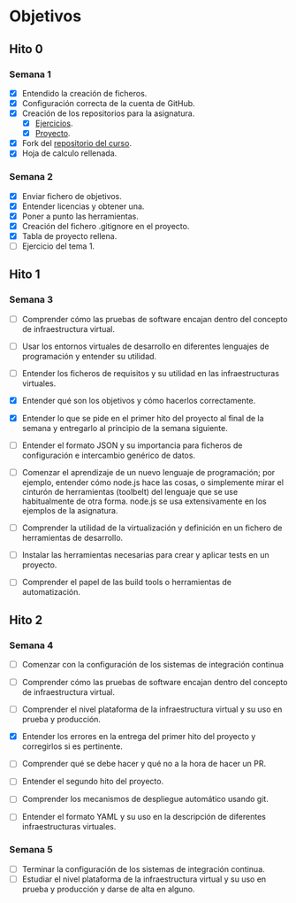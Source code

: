 # Objetivos

## Hito 0

### Semana 1

* [x] Entendido la creación de ficheros.
* [x] Configuración correcta de la cuenta de GitHub.
* [x] Creación de los repositorios para la asignatura.
  * [x] [Ejercicios](https://github.com/Thejokeri/IV-18-19-Ejercicios).
  * [x] [Proyecto](https://github.com/Thejokeri/IV-18-19-Proyecto).
* [x] Fork del [repositorio del curso](https://github.com/JJ/IV-18-19).
* [x] Hoja de calculo rellenada.

### Semana 2

* [x] Enviar fichero de objetivos.
* [x] Entender licencias y obtener una.
* [x] Poner a punto las herramientas.
* [x] Creación del fichero .gitignore en el proyecto.
* [x] Tabla de proyecto rellena.
* [ ] Ejercicio del tema 1.

## Hito 1
  
### Semana 3

* [ ] Comprender cómo las pruebas de software encajan dentro del concepto de infraestructura virtual.

* [ ] Usar los entornos virtuales de desarrollo en diferentes lenguajes de programación y entender su utilidad.

* [ ] Entender los ficheros de requisitos y su utilidad en las infraestructuras virtuales.
  
* [x] Entender qué son los objetivos y cómo hacerlos correctamente.
  
* [x] Entender lo que se pide en el primer hito del proyecto al final de la semana y entregarlo al principio de la semana siguiente.

* [ ] Entender el formato JSON y su importancia para ficheros de configuración e intercambio genérico de datos.

* [ ] Comenzar el aprendizaje de un nuevo lenguaje de programación; por ejemplo, entender cómo node.js hace las cosas, o simplemente mirar el cinturón de herramientas (toolbelt) del lenguaje que se use habitualmente de otra forma. node.js se usa extensivamente en los ejemplos de la asignatura.

* [ ] Comprender la utilidad de la virtualización y definición en un fichero de herramientas de desarrollo.

* [ ] Instalar las herramientas necesarias para crear y aplicar tests en un proyecto.

* [ ] Comprender el papel de las build tools o herramientas de automatización.

## Hito 2

### Semana 4

* [ ] Comenzar con la configuración de los sistemas de integración continua

* [ ] Comprender cómo las pruebas de software encajan dentro del concepto de infraestructura virtual.

* [ ] Comprender el nivel plataforma de la infraestructura virtual y su uso en prueba y producción.

* [x] Entender los errores en la entrega del primer hito del proyecto y corregirlos si es pertinente.

* [ ] Comprender qué se debe hacer y qué no a la hora de hacer un PR.

* [ ] Entender el segundo hito del proyecto.
  
* [ ] Comprender los mecanismos de despliegue automático usando git.

* [ ] Entender el formato YAML y su uso en la descripción de diferentes infraestructuras virtuales.

### Semana 5 

* [ ] Terminar la configuración de los sistemas de integración continua.
* [ ] Estudiar el nivel plataforma de la infraestructura virtual y su uso en prueba y producción y darse de alta en alguno.